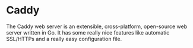 # Caddy
The Caddy web server is an extensible, cross-platform, open-source web server written in Go. It has some really nice features like automatic SSL/HTTPs and a really easy configuration file.